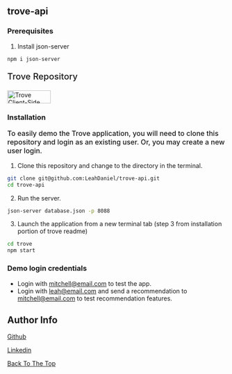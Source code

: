 ## trove-api

### Prerequisites

1. Install json-server

```sh
npm i json-server
```

<p style="font-size: 20px; font-weight: 500;">Trove Repository</p>

<a href="https://github.com/LeahDaniel/trove" target="_blank" rel="noreferrer"><img src="https://img.shields.io/badge/-Click%20Here-blue" alt="Trove Client-Side Repository" style="height: 30px !important; width: 100px !important;" /></a>

### Installation

<p style="font-size: 16px; font-weight: 500;">To easily demo the Trove application, you will need to clone this repository and login as an existing user. Or, you may create a new user login.</p>


1. Clone this repository and change to the directory in the terminal.

```sh
git clone git@github.com:LeahDaniel/trove-api.git
cd trove-api
```

2. Run the server.

```sh
json-server database.json -p 8088
```

3. Launch the application from a new terminal tab (step 3 from installation portion of trove readme)

```sh
cd trove
npm start
```
### Demo login credentials
- Login with mitchell@email.com to test the app.
- Login with leah@email.com and send a recommendation to mitchell@email.com to test recommendation features.

## Author Info

[Github](https://github.com/LeahDaniel)

[Linkedin](https://www.linkedin.com/in/leah-daniel/)

[Back To The Top](#trove-api)

